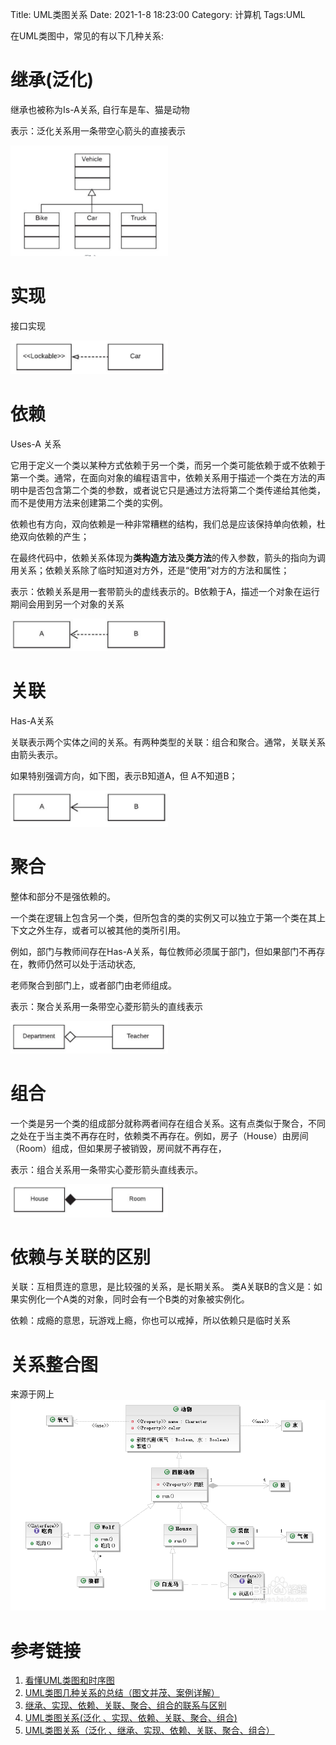 Title: UML类图关系
Date: 2021-1-8 18:23:00
Category: 计算机
Tags:UML

在UML类图中，常见的有以下几种关系: 
# 继承(泛化)

继承也被称为Is-A关系, 自行车是车、猫是动物

表示：泛化关系用一条带空心箭头的直接表示

<img src="img/3424242343.jpg" width="50%" />

# 实现
接口实现

<img src="img/1582868458sadasda.jpg" width="50%" />

# 依赖
Uses-A 关系

它用于定义一个类以某种方式依赖于另一个类，而另一个类可能依赖于或不依赖于第一个类。通常，在面向对象的编程语言中，依赖关系用于描述一个类在方法的声明中是否包含第二个类的参数，或者说它只是通过方法将第二个类传递给其他类，而不是使用方法来创建第二个类的实例。

依赖也有方向，双向依赖是一种非常糟糕的结构，我们总是应该保持单向依赖，杜绝双向依赖的产生；

在最终代码中，依赖关系体现为**类构造方法**及**类方法**的传入参数，箭头的指向为调用关系；依赖关系除了临时知道对方外，还是“使用”对方的方法和属性；

表示：依赖关系是用一套带箭头的虚线表示的。B依赖于A，描述一个对象在运行期间会用到另一个对象的关系

<img src="img/457769fd.jpg" width="50%" />

# 关联
Has-A关系

关联表示两个实体之间的关系。有两种类型的关联：组合和聚合。通常，关联关系由箭头表示。

如果特别强调方向，如下图，表示B知道A，但 A不知道B；

<img src="img/43545432da.jpg" width="50%" />


# 聚合

整体和部分不是强依赖的。

一个类在逻辑上包含另一个类，但所包含的类的实例又可以独立于第一个类在其上下文之外生存，或者可以被其他的类所引用。

例如，部门与教师间存在Has-A关系，每位教师必须属于部门，但如果部门不再存在，教师仍然可以处于活动状态,

老师聚合到部门上，或者部门由老师组成。

表示：聚合关系用一条带空心菱形箭头的直线表示

<img src="img/4534534fjsd.jpg" width="50%" />


# 组合

一个类是另一个类的组成部分就称两者间存在组合关系。这有点类似于聚合，不同之处在于当主类不再存在时，依赖类不再存在。例如，房子（House）由房间（Room）组成，但如果房子被销毁，房间就不再存在，

表示：组合关系用一条带实心菱形箭头直线表示。

<img src="img/4564645656fscas.jpg" width="50%" />

# 依赖与关联的区别

关联：互相贯连的意思，是比较强的关系，是长期关系。
类A关联B的含义是：如果实例化一个A类的对象，同时会有一个B类的对象被实例化。


依赖：成瘾的意思，玩游戏上瘾，你也可以戒掉，所以依赖只是临时关系



# 关系整合图

来源于网上
<img src="./img/9dc3cf58ccbf6c81a82b426bb53eb13532fa40d1.png" width="100%" />


# 参考链接

1. [看懂UML类图和时序图](https://design-patterns.readthedocs.io/zh_CN/latest/read_uml.html#id2)
2. [UML类图几种关系的总结（图文并茂、案例详解）](https://jingyan.baidu.com/article/ad310e80f7d5c01848f49e6b.html)
3. [继承、实现、依赖、关联、聚合、组合的联系与区别](https://www.jianshu.com/p/fe949c2f081a)
4. [UML类图关系(泛化 、实现、依赖、关联、聚合、组合)](https://blog.csdn.net/ochangwen/article/details/72621702)
5. [UML类图关系（泛化 、继承、实现、依赖、关联、聚合、组合）](https://www.cnblogs.com/olvo/archive/2012/05/03/2481014.html)
